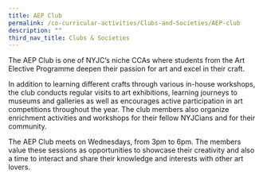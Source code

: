 ```yaml
---
title: AEP Club
permalink: /co-curricular-activities/Clubs-and-Societies/AEP-club
description: ""
third_nav_title: Clubs & Societies
---
```

The AEP Club is one of NYJC’s niche CCAs where students from the Art Elective Programme deepen their passion for art and excel in their craft.

In addition to learning different crafts through various in-house workshops, the club conducts regular visits to art exhibitions, learning journeys to museums and galleries as well as encourages active participation in art competitions throughout the year. The club members also organize enrichment activities and workshops for their fellow NYJCians and for their community.

The AEP Club meets on Wednesdays, from 3pm to 6pm. The members value these sessions as opportunities to showcase their creativity and also a time to interact and share their knowledge and interests with other art lovers.